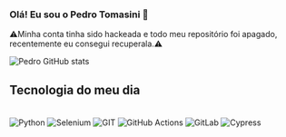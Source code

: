 

### Olá! Eu sou o Pedro Tomasini 👋
⚠️Minha conta tinha sido hackeada e todo meu repositório foi apagado, recentemente eu consegui recuperala.⚠️

![Pedro GitHub stats](https://github-readme-stats.vercel.app/api?username=PedroTomasini&show_icons=true&theme=transparent)

## Tecnologia do meu dia

<div style="display: inline_block"><br/>
<img align="center"alt="Python" src=https://img.shields.io/badge/Python-3776AB?style=for-the-badge&logo=python&logoColor=white />
<img align="center"alt="Selenium" src=https://img.shields.io/badge/-selenium-%43B02A?style=for-the-badge&logo=selenium&logoColor=white) />
<img align="center"alt="GIT" src=https://img.shields.io/badge/GIT-E44C30?style=for-the-badge&logo=git&logoColor=white />
<img align="center"alt="GitHub Actions" src=https://img.shields.io/badge/GitHub_Actions-2088FF?style=for-the-badge&logo=github-actions&logoColor=white />
<img align="center"alt="GitLab" src=https://img.shields.io/badge/gitlab-%23181717.svg?style=for-the-badge&logo=gitlab&logoColor=white) />
<img align="center"alt="Cypress" src=https://img.shields.io/badge/-cypress-%23E5E5E5?style=for-the-badge&logo=cypress&logoColor=058a5e) />
</div>
